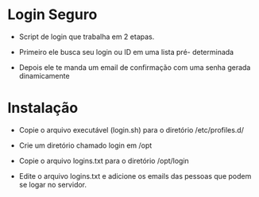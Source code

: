 Login Seguro
============

* Script de login que trabalha em 2 etapas.

* Primeiro ele busca seu login ou ID em uma lista pré- determinada

* Depois ele te manda um email de confirmação com uma senha gerada dinamicamente

Instalação
==========

* Copie o arquivo executável (login.sh) para o diretório /etc/profiles.d/

* Crie um diretório chamado login em /opt

* Copie o arquivo logins.txt para o diretório /opt/login

* Edite o arquivo logins.txt e adicione os emails das pessoas que podem se logar no servidor.


